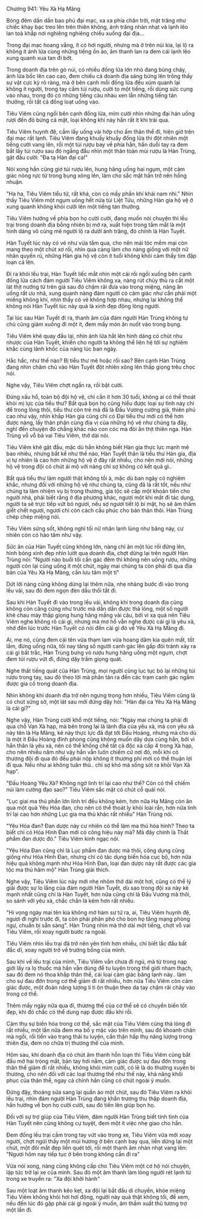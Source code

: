 




Chương 941: Yêu Xà Hạ Mãng




Bóng đêm dần dần bao phủ đại mạc, xa xa phía chân trời, mặt trăng như chiếc khay bạc treo lên trên thiên không, ánh trăng nhàn nhạt và lạnh lẽo lan toả khắp nơi nghiêng nghiêng chiếu xuống đại địa…

Trong đại mạc hoang vắng, ít có hơi người, nhưng mà ở trên núi kia, lại lộ ra không ít ánh lửa cùng những tiếng ồn ào, âm thanh lan ra đem cái lạnh lẽo xung quanh xua tan đi bớt.

Trong doanh địa trên gò núi, có nhiều đống lửa lớn nhỏ đang bùng cháy, ánh lửa bốc lên cao cao, đem chiếu cả doanh địa sáng bừng lên trông thấy sự vật cực kỳ rõ ràng, mà ở bên cạnh mỗi đống lửa đều xúm quanh lại không ít người, trong tay cầm túi rượu, cười to một tiếng, rồi dùng sức cụng vào nhau, trong đó có những tiếng càu nhàu xen lẫn những tiếng tán thưởng, rồi tất cả đồng loạt uống vào.

Tiêu Viêm cũng ngồi bên cạnh đống lửa, mỉm cười nhìn những đại hán uống rượi đến đỏ bừng cả mặt, loại không khí này hắn rất ít khi trải qua.

Tiêu Viêm huynh đệ, cầm lấy uống vài hớp cho ấm thân thể đi, hiện giờ trên đại mạc rất lạnh. Tiêu Viêm đang khuấy khuấy đống lửa thì đột nhiên một tiếng cười vang lên, rồi một túi rượu bay về phía hắn, hắn duỗi tay ra đem bắt lấy túi rượu sau đó ngẩng đầu nhìn một thân toàn mùi rượu là Hàn Trùng, gật đầu cười: "Đa tạ Hàn đại ca!"

Nói xong hắn cũng giơ túi rượu lên, hung hăng uống hai ngụm, một cảm giác nóng rực từ trong bụng xông lên, làm cho sắc mặt hắn trở nên hồng nhuận.

"Ha ha, Tiêu Viêm tiểu tử, rất khá, còn có mấy phần khí khái nam nhi." Nhìn thấy Tiêu Viêm một ngụm uống hết nửa túi Liệt Tửu, những Hàn gia hộ vệ ở xung quanh không khỏi cười lên một tiếng tán thưởng.

Tiêu Viêm hướng về phía bọn họ cười cười, đang muốn nói chuyện thì lều trại trong doanh địa bỗng nhiên bị mở ra, xuất hiện trong tầm mắt là một hình dáng vô cùng mê người lộ ra dưới ánh trăng, đó chính là Hàn Tuyết.

Hàn Tuyết lúc này có vẻ như vừa tắm qua, cho nên mái tóc mềm mại còn mang theo một chút xơ rối, nhìn qua càng làm cho nàng giống với một nữ nhân quyến rũ, những Hàn gia hộ vệ còn ít tuổi không khỏi cảm thấy tim đập loạn cả lên.

Đi ra khỏi lều trại, Hàn Tuyết liếc mắt nhìn một cái rồi ngồi xuống bên cạnh đống lửa cách đám người Tiêu Viêm không xa, nàng rút chủy thủ ra cắt một lát thịt nướng từ trên giá sau đó chậm rãi đưa vào trong miệng, nàng ăn uống rất ưu nhã, xung quanh nàng đám người có cảm giác như cắn phải một miếng không khí, nhìn thấy có vẻ không hợp nhau, nhưng lại không thể không nói Hàn Tuyết lúc này quả là xinh đẹp động lòng người.

Tại lúc sau Hàn Tuyết đi ra, thanh âm của đám người Hàn Trùng không tự chủ cũng giảm xuống đi một ít, đem mấy món ăn nuốt vào trong bụng.

Tiêu Viêm khẽ quay đầu lại, nhìn ánh lửa hắt lên hình dáng có chút nhu nhược của Hàn Tuyết, khiến cho người ta không thể liên hệ tới sự nghiêm khắc cùng lãnh khốc của nàng lúc ban ngày.

Hắc hắc, như thế nào? Bị tiểu thư mê hoặc rồi sao? Bên cạnh Hàn Trùng đang nhìn chăm chú vào Hàn Tuyết đột nhiên xông lên thấp giọng trêu chọc nói.

Nghe vậy, Tiêu Viêm chợt ngẩn ra, rồi bật cười.

Đừng xấu hổ, toàn bộ đội hộ vệ, chỉ cần ít hơn 30 tuổi, không ai có thể thoát khỏi mị lực của tiểu thư? Bất quá bọn họ cũng hiểu được loại sự tình này chỉ để trong lòng thôi, tiểu thư còn trẻ mà đã là Đấu Vương cường giả, thiên phú cao như vậy, nhìn khắp Hàn gia cũng chỉ có Đại tiểu thư mới có thể hơn được nàng, lấy thân phận cùng địa vị của những hộ vệ như chúng ta đây, nghĩ đến chuyện đó chẳng khác nào con cóc mà đòi ăn thịt thiên nga. Hàn Trùng vỗ vỗ bả vai Tiêu Viêm, thở dài nói.

Tiêu Viêm khẽ gật đầu, mặc dù hắn không biết Hàn gia thực lực mạnh mẽ bao nhiêu, nhưng bất kể như thế nào, Hàn Tuyết thân là tiểu thư Hàn gia, địa vị tự nhiên là cao hơn những hộ vệ ở đây rất nhiều, cho nên mới nói, những hộ vệ trong đội có chút ái mộ với nàng chỉ sợ không có kết quả gì..

Bất quá tiểu thư làm người thật không tồi à, mặc dù ban ngày có nghiêm khắc, nhưng đối với những hộ vệ như chúng ta, cũng đã là rất tốt, nếu như chúng ta làm nhiệm vụ bị trọng thương, gia tộc sẽ cấp một khoản tiền cho người nhà, phải biết rằng ở địa phương khác, ngươi một khi mất đi tác dụng, người ta sẽ trực tiếp vứt bỏ ngươi, nếu sợ ngươi tiết lộ bí mật, họ sẽ âm thầm giết chết ngươi, ngươi chỉ còn cách cầu phúc cho bản thân thôi. Hàn Trùng chép chép miệng nói.

Tiêu Viêm sửng sốt, không nghĩ tối nữ nhân lạnh lùng như băng này, cư nhiên còn có hảo tâm như vậy.

Sức ăn của Hàn Tuyết cũng không lớn, nàng chỉ ăn một lúc rồi đứng lên, hình bóng xinh đẹp nhìn lướt qua doanh địa, chợt dừng lại trên người Hàn Trùng nói: "Người nào buổi tối cần gác đêm thì không nên uống rượu, những người còn lại cũng uống ít một chút, ngày mai chúng ta còn phải đi qua địa bàn của Yêu Xà Hạ Mãng, cần lưu tâm một tí"

Dứt lời nàng cũng không dừng lại thêm nữa, nhẹ nhàng bước đi vào trong lều vải, sau đó đem ngọn đèn dầu thổi tắt đi.

Sau khi Hàn Tuyết đi vào trong lều vải, không khí trong doanh địa cũng không còn căng cứng như trước mà dần dần được thả lỏng, một số người khẽ chau mày thấp giọng hung hăng mắng vài câu, bởi vì xa quá nên Tiêu Viêm nghe không rõ cái gì, nhưng mà mơ hồ vẫn nghe được cái gì là yêu xà, nhớ đến lúc trước Hàn Tuyết có nói đến cái gì đó về Yêu Xà Hạ Mãng đi.

Ai, mẹ nó, cũng đem cái tên vừa tham lam vừa hoang dâm kia quên mất, tốt lắm, đừng uống nữa, tối nay tăng số người canh gác lên gấp đôi tránh xảy ra cái gì bất trắc, Hàn Trùng bưng vò rượu hung hăng uống một ngụm, chợt đem túi rượu vứt đi, đứng dậy trầm giọng quát.

Nghe thất tiếng quát của Hàn Trùng, mọi người cũng lục tục bỏ lại những túi rượu trong tay, sau đó theo lời mà phân tán ra đến các trạm canh gác ngầm được gia cố trong doanh địa.

Nhìn không khí doanh địa trở nên ngưng trọng hơn nhiều, Tiêu Viêm cũng là có chút sững sờ, một lát sau mới đứng dậy hỏi: "Hàn đại ca Yêu Xà Hạ Mãng là cái gì?"

Nghe vậy, Hàn Trùng cười khổ một tiếng, nói: "Ngày mai chúng ta phải đi qua chỗ Vạn Xà hạp, mà bên trong lại là lãnh địa của yêu xà, mà con yêu xà này tên là Hạ Mãng, kẻ này thực lực đã đạt tới Đấu Hoàng, nhưng mà cho dù là một ít Đấu Hoàng đỉnh phong cũng không muốn dây dưa cùng hắn, bởi vì hắn thân là yêu xà, nên có thể khống chế tất cả độc xà cấp 4 trong Xà hạp, cho nên nhiều năm như vậy hắn vẫn luôn chiếm cứ nơi đó, mỗi khi có thương đội đi qua đó đều phải nộp không ít thương phí mới có thể thuận lợi đi qua. Nếu như ai không tuân thủ.. chỉ sợ khó mà sống sót ra khỏi Vạn Xà hạp".

"Đấu Hoàng Yêu Xà? Không ngờ linh trí lại cao như thế? Còn có thể chiếm núi làm cường đạo sao?" Tiêu Viêm sắc mặt có chút cổ quái nói.

"Lục giai ma thú phần lớn linh trí đều không kém, hơn nữa Hạ Mãng còn ăn qua một quả Yêu Hóa đan, cho nên có thể thoát ly khỏi loài rắn, hơn nữa linh trí lại cao hơn những Lục gia ma thú khác rất nhiều" Hàn Trùng nói.

"Yêu Hóa đan? Đan dược này cư nhiên có thể làm ma thú hóa hình? Theo ta biết chỉ có Hóa Hình Đan mới có công hiệu này mà? Mà đây chính là Thất phẩm đan dược đó." Tiêu Viêm kinh ngạc nói.

"Yêu Hóa Đan cũng chỉ là Lục phẩm đan dược mà thôi, công dụng cũng giống như Hóa Hình Đan, nhưng chỉ có tác dụng biến hóa cục bộ, hơn nữa hiệu quả không mạnh như Hóa Hình Đan, loại đan dược này rất được các gia tộc ma thú hâm mộ" Hàn Trùng giải thích.

Nghe vậy, Tiêu Viêm lúc này mới nhẹ nhõm thở dài một hơi, cũng có thể lý giải được sự lo lắng của đám người Hàn Tuyết, dù sao trong đội xa này kẻ mạnh nhất cũng chỉ là Hàn Tuyết, hơn nữa cũng chỉ là Đấu Vương mà thôi, so sánh với yêu xà, chắc chắn là kém hơn rất nhiều.

"Hi vọng ngày mai tên kia không mở hàm sư tử ra, ai, Tiêu Viêm huynh đệ, ngươi đi nghỉ trước đi, ta còn phải phân phó cho bọn họ tăng mạng phòng ngự, chuẩn bị sẵn sàng". Hàn Trùng nhìn mà thở dài một tiếng, chợt vỗ vai Tiêu Viêm, rồi xoay người bước ra ngoài.

Tiêu Viêm nhìn lều trại đã trở nên yên tĩnh hơn nhiều, chỉ biết lắc đầu bất đắc dĩ, xoay người trở về trướng bồng của mình.

Sau khi về lều trại của mình, Tiêu Viêm vẫn chưa đi ngủ, mà từ trong nạp giới lấy ra lọ thuốc mà hắn vẫn dùng để tu luyện trong thế giới nham thạch, sau đó đem nó thoa khắp thân thể, cái loại cảm giác băng lạnh này.. làm cho sự đau đớn trong cơ thể giảm đi rất nhiều, hơn nữa Tiêu Viêm còn cảm giác được, một đoàn năng lượng li ti ôn thuận theo da tay chậm rãi chảy vào trong cơ thể.

Thêm mấy ngày nữa qua đi, thương thế của cơ thể sẽ có chuyển biến tốt đẹp, khi đó chắc có thể dung nạp được đấu khí rồi.

Cảm thụ sự biến hóa trong cơ thể, sắc mặt của Tiêu Viêm cũng thả lỏng đi rất nhiều, một lần nữa đem ma bố y mặc vào trên mình, sau đó khoanh chân mà ngồi, rồi tiến vào trạng thái tu luyện, cẩn thận hấp thụ năng lượng trong thiên địa, đem nó chữa trị thương thế của mình.

Hôm sau, khi doanh địa có chút âm thanh hỗn loạn thì Tiêu Viêm cũng bắt đầu mở hai tròng mắt, bàn tay hơi nắm, cảm giác được sự đau đớn trong thân thể giảm đi rất nhiều, không khỏi mỉm cười, có lẽ là do thường xuyên bị thương, cho nên đối với các loại thương thế như thế này, khả năng khôi phục của thân thể, ngay cả chính hắn cũng có chút ngoài ý muốn.

Đứng đậy, thoáng sửa sang lại quần áo một chút, sau đó Tiêu Viêm ra khỏi lều trại, nhìn đám người Hàn Trùng đang khẩn trương thu thập doanh địa, hắn hướng về bọn họ cười cười, sau đó tiến lên giúp bọn họ.

Đối với sự trợ giúp của Tiêu Viêm, đám người Hàn Trùng biết tính tình của Hàn Tuyết nên cũng không cự tuyệt, đem một ít việc nhẹ giao cho hắn.

Đem đống lều trại cầm trong tay vứt vào trong xe, Tiêu Viêm vừa mới xoay người, chợt ngửi thấy một mùi hương ở bên cạnh bay qua, liền dừng lại một chút, một đôi mắt đẹp liền quét tới, rồi một thanh âm nhàn nhạt vang lên: "Ngươi hôm nay tiếp tục ở bên trong không cần đi ra"

Vừa nói xong, nàng cũng không cấp cho Tiêu Viêm một cơ hộ nói chuyện, lập tức trở lại xe của mình. Sau đó một âm thanh làm lòng người rét lạnh từ trong xe truyền ra: "Xa đội khởi hành"

Sau một loạt âm thanh kẽo kẹt, xa đội lại bắt đầu di chuyển, khóe miệng Tiêu Viêm không khỏi hơi hơi động, người này quả thật không tồi, để xem, nếu đến lúc đó gặp phải cái gì ngoài ý muốn, âm thầm xuất thủ tương trợ một lần đi.




